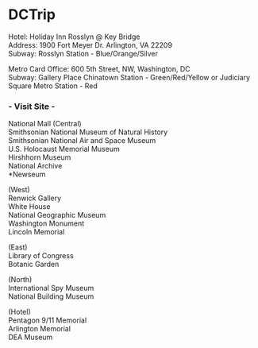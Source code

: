 # DCTrip

Hotel: Holiday Inn Rosslyn @ Key Bridge   
Address: 1900 Fort Meyer Dr. Arlington, VA 22209    
Subway: Rosslyn Station - Blue/Orange/Silver    

Metro Card Office: 600 5th Street, NW, Washington, DC   
Subway: Gallery Place Chinatown Station - Green/Red/Yellow or Judiciary Square Metro Station - Red   

### - Visit Site -   
National Mall (Central)   
Smithsonian National Museum of Natural History   
Smithsonian National Air and Space Museum   
U.S. Holocaust Memorial Museum   
Hirshhorn Museum   
National Archive   
*Newseum   

(West)   
Renwick Gallery   
White House   
National Geographic Museum   
Washington Monument    
Lincoln Memorial   

(East)   
Library of Congress   
Botanic Garden   

(North)   
International Spy Museum   
National Building Museum   

(Hotel)   
Pentagon 9/11 Memorial   
Arlington Memorial   
DEA Museum    
